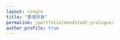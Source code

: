 ```yaml
---
layout: single
title: "蒙德序章"
permalink: /portfolio/mondstadt-prologue/
author_profile: true
---
```


  <!-- 若使用本地视频，将视频文件放在 assets/videos/ 下，使用以下代码 -->
  <!--
  <video width="800" height="450" controls>
    <source src="{{ site.baseurl }}/images/jianzhang.mp4" type="video/mp4">
    您的浏览器不支持视频播放
  </video>
  -->
</div>
